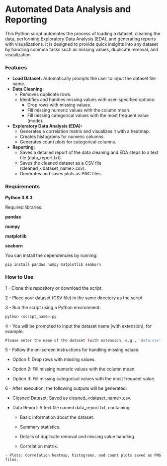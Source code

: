 # Automated Data Analysis and Reporting


This Python script automates the process of loading a dataset, cleaning the data, performing Exploratory Data Analysis (EDA), and generating reports with visualizations. It is designed to provide quick insights into any dataset by handling common tasks such as missing values, duplicate removal, and visualization.

### Features

   - **Load Dataset:** Automatically prompts the user to input the dataset file name.
   - **Data Cleaning:**
        - Removes duplicate rows.
        - Identifies and handles missing values with user-specified options:
            - Drop rows with missing values.
            - Fill missing numeric values with the column mean.
            - Fill missing categorical values with the most frequent value (mode).
   - **Exploratory Data Analysis (EDA):**
        - Generates a correlation matrix and visualizes it with a heatmap.
        - Creates histograms for numeric columns.
        - Generates count plots for categorical columns.
   - **Reporting:**
        - Saves a detailed report of the data cleaning and EDA steps to a text file (data_report.txt).
        - Saves the cleaned dataset as a CSV file (cleaned_<dataset_name>.csv).
        - Generates and saves plots as PNG files.

### Requirements

 **Python 3.8.3**
 
Required libraries:

 **pandas**
 
 **numpy**
 
 **matplotlib**
 
 **seaborn**

You can install the dependencies by running: 
```bash
pip install pandas numpy matplotlib seaborn 
```

### How to Use
1 - Clone this repository or download the script.

2 - Place your dataset (CSV file) in the same directory as the script.

3 - Run the script using a Python environment:
```bash
python <script_name>.py
```

4 - You will be prompted to input the dataset name (with extension), for example:
```bash
Please enter the name of the dataset (with extension, e.g., 'data.csv'): my_data.csv
```

5 - Follow the on-screen instructions for handling missing values:

   - Option 1: Drop rows with missing values.
     
   - Option 2: Fill missing numeric values with the column mean.
     
   - Option 3: Fill missing categorical values with the most frequent value.

6 - After execution, the following outputs will be generated:

   - Cleaned Dataset: Saved as cleaned_<dataset_name>.csv.
    
   - Data Report: A text file named data_report.txt, containing:
    
       - Basic information about the dataset.
       
       - Summary statistics.
       
       - Details of duplicate removal and missing value handling.
       
       - Correlation matrix.
       
    - Plots: Correlation heatmap, histograms, and count plots saved as PNG files.




